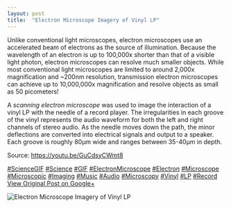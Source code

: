 ```yaml
---
layout: post
title:  "Electron Microscope Imagery of Vinyl LP"
---
```


Unlike conventional light microscopes, electron microscopes use an accelerated beam of electrons as the source of illumination. Because the wavelength of an electron is up to 100,000x shorter than that of a visible light photon, electron microscopes can resolve much smaller objects. While most conventional light microscopes are limited to around 2,000x magnification and ~200nm resolution, transmission electron microscopes can achieve up to 10,000,000x magnification and resolve objects as small as 50 picometers!  
  
A _scanning electron microscope_ was used to image the interaction of a vinyl LP with the needle of a record player. The irregularities in each groove of the vinyl represents the audio waveform for both the left and right channels of stereo audio. As the needle moves down the path, the minor deflections are converted into electrical signals and output to a speaker. Each groove is roughly 80µm wide and ranges between 35-40µm in depth.   
  
Source: <https://youtu.be/GuCdsyCWmt8>  
  
[#ScienceGIF](https://plus.google.com/s/%23ScienceGIF/posts) [#Science](https://plus.google.com/s/%23Science/posts) [#GIF](https://plus.google.com/s/%23GIF/posts) [#ElectronMicroscope](https://plus.google.com/s/%23ElectronMicroscope/posts) [#Electron](https://plus.google.com/s/%23Electron/posts) [#Microscope](https://plus.google.com/s/%23Microscope/posts) [#Microscopic](https://plus.google.com/s/%23Microscopic/posts) [#Imaging](https://plus.google.com/s/%23Imaging/posts) [#Music](https://plus.google.com/s/%23Music/posts) [#Audio](https://plus.google.com/s/%23Audio/posts) [#Microscopy](https://plus.google.com/s/%23Microscopy/posts) [#Vinyl](https://plus.google.com/s/%23Vinyl/posts) [#LP](https://plus.google.com/s/%23LP/posts) [#Record](https://plus.google.com/s/%23Record/posts)
[View Original Post on Google+](https://plus.google.com/+ColinSullender/posts/QQ6uLfn6DEL)

![Electron Microscope Imagery of Vinyl LP](/assets/img/2015-09-15-Electron-Microscope-Imagery-of-Vinyl-LP.gif)
